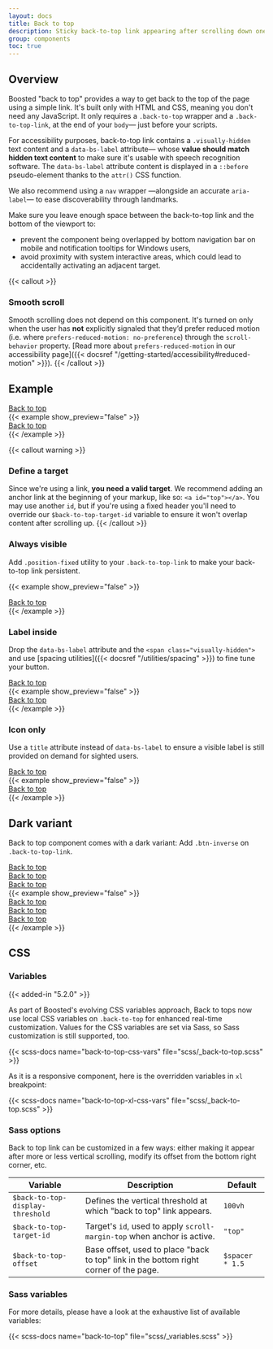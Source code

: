 ```yaml
---
layout: docs
title: Back to top
description: Sticky back-to-top link appearing after scrolling down one viewport height.
group: components
toc: true
---
```


## Overview

Boosted "back to top" provides a way to get back to the top of the page using a simple link. It's built only with HTML and CSS, meaning you don't need any JavaScript. It only requires a `.back-to-top` wrapper and a `.back-to-top-link`, at the end of your `body`— just before your scripts.

For accessibility purposes, back-to-top link contains a `.visually-hidden` text content and a `data-bs-label` attribute— whose **value should match hidden text content** to make sure it's usable with speech recognition software. The `data-bs-label` attribute content is displayed in a `::before` pseudo-element thanks to the `attr()` CSS function.

We also recommend using a `nav` wrapper —alongside an accurate `aria-label`— to ease discoverability through landmarks.

Make sure you leave enough space between the back-to-top link and the bottom of the viewport to:
- prevent the component being overlapped by bottom navigation bar on mobile and notification tooltips for Windows users,
- avoid proximity with system interactive areas, which could lead to accidentally activating an adjacent target.


{{< callout >}}
### Smooth scroll

Smooth scrolling does not depend on this component. It's turned on only when the user has **not** explicitly signaled that they’d prefer reduced motion (i.e. where `prefers-reduced-motion: no-preference`) through the `scroll-behavior` property. [Read more about `prefers-reduced-motion` in our accessibility page]({{< docsref "/getting-started/accessibility#reduced-motion" >}}).
{{< /callout >}}

## Example

<div class="bd-example">
  <nav aria-label="Standard back to top example" class="back-to-top position-static ps-5 ms-5">
    <a href="#top" class="back-to-top-link btn btn-icon btn-secondary position-relative top-0" data-bs-label="Back to top">
      <span class="visually-hidden">Back to top</span>
    </a>
  </nav>
</div>
{{< example show_preview="false" >}}
<nav aria-label="Back to top" class="back-to-top">
  <a href="#top" class="back-to-top-link btn btn-icon btn-secondary" data-bs-label="Back to top">
    <span class="visually-hidden">Back to top</span>
  </a>
</nav>
{{< /example >}}

{{< callout warning >}}
### Define a target

Since we're using a link, **you need a valid target**. We recommend adding an anchor link at the beginning of your markup, like so: `<a id="top"></a>`.
You may use another `id`, but if you're using a fixed header you'll need to override our `$back-to-top-target-id` variable to ensure it won't overlap content after scrolling up.
{{< /callout >}}

### Always visible

Add `.position-fixed` utility to your `.back-to-top-link` to make your back-to-top link persistent.

{{< example show_preview="false" >}}
<nav aria-label="Fixed back to top example" class="back-to-top">
  <a href="#top" class="back-to-top-link position-fixed btn btn-icon btn-secondary" data-bs-label="Back to top">
    <span class="visually-hidden">Back to top</span>
  </a>
</nav>
{{< /example >}}

### Label inside

Drop the `data-bs-label` attribute and the `<span class="visually-hidden">` and use [spacing utilities]({{< docsref "/utilities/spacing" >}}) to fine tune your button.

<div class="bd-example">
  <nav aria-label="Label inside back to top example" class="back-to-top position-static">
    <a href="#top" class="back-to-top-link position-static btn btn-secondary px-3">Back to top</a>
  </nav>
</div>
{{< example show_preview="false" >}}
<nav aria-label="Back to top" class="back-to-top">
  <a href="#top" class="back-to-top-link btn btn-secondary px-3">Back to top</a>
</nav>
{{< /example >}}

### Icon only

Use a `title` attribute instead of `data-bs-label` to ensure a visible label is still provided on demand for sighted users.

<div class="bd-example">
  <nav aria-label="Icon only back to top example" class="back-to-top position-static">
    <a href="#top" class="back-to-top-link position-static btn btn-icon btn-secondary" title="Back to top">
      <span class="visually-hidden">Back to top</span>
    </a>
  </nav>
</div>
{{< example show_preview="false" >}}
<nav aria-label="Back to top" class="back-to-top">
  <a href="#top" class="back-to-top-link btn btn-icon btn-secondary" title="Back to top">
    <span class="visually-hidden">Back to top</span>
  </a>
</nav>
{{< /example >}}

## Dark variant

Back to top component comes with a dark variant: Add `.btn-inverse` on `.back-to-top-link`.

<div class="bd-example bg-dark d-flex gap-3 flex-wrap">
  <nav aria-label="Standard dark back to top example" class="back-to-top position-static ps-5 ms-5">
    <a href="#top" class="back-to-top-link btn btn-icon btn-secondary btn-inverse position-relative top-0" data-bs-label="Back to top">
      <span class="visually-hidden">Back to top</span>
    </a>
  </nav>
  <nav aria-label="Label inside dark back to top example" class="back-to-top position-static">
    <a href="#top" class="back-to-top-link position-static btn btn-secondary btn-inverse px-3">Back to top</a>
  </nav>
  <nav aria-label="Icon only dark back to top example" class="back-to-top position-static">
    <a href="#top" class="back-to-top-link position-static btn btn-icon btn-secondary btn-inverse" title="Back to top">
      <span class="visually-hidden">Back to top</span>
    </a>
  </nav>
</div>
{{< example show_preview="false" >}}
<nav aria-label="Back to top" class="back-to-top">
  <a href="#top" class="back-to-top-link btn btn-icon btn-secondary btn-inverse" data-bs-label="Back to top">
    <span class="visually-hidden">Back to top</span>
  </a>
</nav>
<nav aria-label="Back to top" class="back-to-top">
  <a href="#top" class="back-to-top-link btn btn-secondary btn-inverse px-3">Back to top</a>
</nav>
<nav aria-label="Back to top" class="back-to-top">
  <a href="#top" class="back-to-top-link btn btn-icon btn-secondary btn-inverse" title="Back to top">
    <span class="visually-hidden">Back to top</span>
  </a>
</nav>
{{< /example >}}

## CSS

### Variables

{{< added-in "5.2.0" >}}

As part of Boosted's evolving CSS variables approach, Back to tops now use local CSS variables on `.back-to-top` for enhanced real-time customization. Values for the CSS variables are set via Sass, so Sass customization is still supported, too.

{{< scss-docs name="back-to-top-css-vars" file="scss/_back-to-top.scss" >}}

As it is a responsive component, here is the overridden variables in `xl` breakpoint:

{{< scss-docs name="back-to-top-xl-css-vars" file="scss/_back-to-top.scss" >}}

### Sass options

Back to top link can be customized in a few ways: either making it appear after more or less vertical scrolling, modify its offset from the bottom right corner, etc.

<div class="table-responsive">
  <table class="table">
    <thead>
      <tr>
        <th>Variable</th>
        <th>Description</th>
        <th>Default</th>
      </tr>
    </thead>
    <tbody>
      <tr>
        <td><code>$back-to-top-display-threshold</code></td>
        <td>
          Defines the vertical threshold at which "back to top" link appears.
        </td>
        <td><code>100vh</code></td>
      </tr>
      <tr>
        <td><code>$back-to-top-target-id</code></td>
        <td>
          Target's <code>id</code>, used to apply <code>scroll-margin-top</code> when anchor is active.
        </td>
        <td><code>"top"</code></td>
      </tr>
      <tr>
        <td><code>$back-to-top-offset</code></td>
        <td>
          Base offset, used to place "back to top" link in the bottom right corner of the page.
        </td>
        <td><code>$spacer * 1.5</code></td>
      </tr>
    </tbody>
  </table>
</div>

### Sass variables

For more details, please have a look at the exhaustive list of available variables:

{{< scss-docs name="back-to-top" file="scss/_variables.scss" >}}
